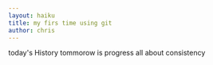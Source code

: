 ```yaml
---
layout: haiku
title: my firs time using git
author: chris
---
```


today's History
tommorow is progress
all about consistency



